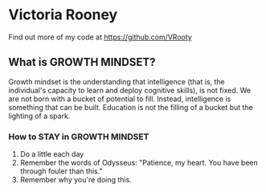 # Victoria Rooney
Find out more of my code at <https://github.com/VRooty>

## What is GROWTH MINDSET?

Growth mindset is the understanding that intelligence (that is, the individual's capacity to learn and deploy cognitive skills), is not fixed. We are not born with a bucket of potential to fill. Instead, intelligence is something that can be built. Education is not the filling of a bucket but the lighting of a spark.

### How to STAY in GROWTH MINDSET
1. Do a little each day
2. Remember the words of Odysseus: "Patience, my heart. You have been through fouler than this."
3. Remember why you're doing this.
